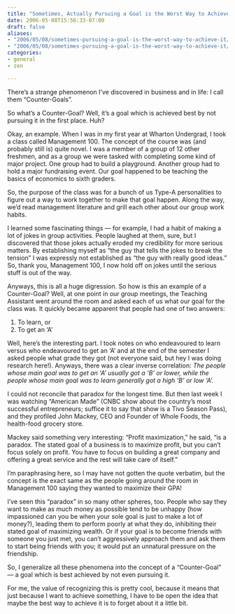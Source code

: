 ```yaml
---
title: "Sometimes, Actually Pursuing a Goal is the Worst Way to Achieve It"
date: 2006-05-08T15:56:33-07:00
draft: false
aliases:
- "2006/05/08/sometimes-pursuing-a-goal-is-the-worst-way-to-achieve-it/index.html"
- "2006/05/08/sometimes-pursuing-a-goal-is-the-worst-way-to-achieve-it/"
categories:
- general
- zen

---
```


There’s a strange phenomenon I’ve discovered in business and in life: I call them “Counter-Goals”.

So what’s a Counter-Goal? Well, it’s a goal which is achieved best by not pursuing it in the first place. Huh?

Okay, an example. When I was in my first year at Wharton Undergrad, I took a class called Management 100. The concept of the course was (and probably still is) quite novel. I was a member of a group of 12 other freshmen, and as a group we were tasked with completing some kind of major project. One group had to build a playground. Another group had to hold a major fundraising event. Our goal happened to be teaching the basics of economics to sixth graders.

<!--more-->

So, the purpose of the class was for a bunch of us Type-A personalities to figure out a way to work together to make that goal happen. Along the way, we’d read management literature and grill each other about our group work habits.

I learned some fascinating things — for example, I had a habit of making a lot of jokes in group activities. People laughed at them, sure, but I discovered that those jokes actually eroded my credibility for more serious matters. By establishing myself as “the guy that tells the jokes to break the tension” I was expressly not established as “the guy with really good ideas.” So, thank you, Management 100, I now hold off on jokes until the serious stuff is out of the way.

Anyways, this is all a huge digression. So how is this an example of a Counter-Goal? Well, at one point in our group meetings, the Teaching Assistant went around the room and asked each of us what our goal for the class was. It quickly became apparent that people had one of two answers:

1. To learn, or
1. To get an ‘A’

Well, here’s the interesting part. I took notes on who endeavoured to learn versus who endeavoured to get an ‘A’ and at the end of the semester I asked people what grade they got (not everyone said, but hey I was doing research here!). Anyways, there was a clear inverse correlation: *The people whose main goal was to get an ‘A’ usually got a ‘B’ or lower, while the people whose main goal was to learn generally got a high ‘B’ or low ‘A’.*

I could not reconcile that paradox for the longest time. But then last week I was watching “American Made” (CNBC show about the country’s most successful entrepreneurs; suffice it to say that show is a Tivo Season Pass), and they profiled John Mackey, CEO and Founder of Whole Foods, the health-food grocery store.

Mackey said something very interesting: “Profit maximization,” he said, “is a paradox. The stated goal of a business is to maximize profit, but you can’t focus solely on profit. You have to focus on building a great company and offering a great service and the rest will take care of itself.”

I’m paraphrasing here, so I may have not gotten the quote verbatim, but the concept is the exact same as the people going around the room in Management 100 saying they wanted to maximize their GPA!

I’ve seen this “paradox” in so many other spheres, too. People who say they want to make as much money as possible tend to be unhappy (how impassioned can you be when your sole goal is just to make a lot of money?), leading them to perform poorly at what they do, inhibiting their stated goal of maximizing wealth. Or if your goal is to become friends with someone you just met, you can’t aggressively approach them and ask them to start being friends with you; it would put an unnatural pressure on the friendship.

So, I generalize all these phenomena into the concept of a “Counter-Goal” — a goal which is best achieved by not even pursuing it.

For me, the value of recognizing this is pretty cool, because it means that just because I want to achieve something, I have to be open the idea that maybe the best way to achieve it is to forget about it a little bit.